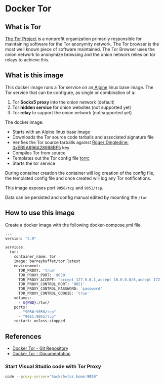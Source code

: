 # Docker Tor

## What is Tor

[The Tor Project](https://www.torproject.org/) is a nonprofit organization primarily responsible for maintaining software for the Tor anonymity network. The Tor browser is the most well known piece of software maintained. The Tor Browser uses the onion network to anonymize browsing and the onion network relies on tor relays to achieve this.

## What is this image

This docker image runs a Tor service on an[ Alpine](https://www.alpinelinux.org/) linux base image. The Tor service that can be configure, as single or combination of a:

1. Tor __Socks5 proxy__ into the onion network (default)
2. Tor __hidden service__ for onion websites (not supported yet)
3. Tor __relay__ to support the onion network (not supported yet)

The docker image:

* Starts with an Alpine linux base image
* Downloads the Tor source code tarballs and associated signature file
* Verifies the Tor source tarballs against [Roger Dingledine: 0xEB5A896A28988BF5](https://2019.www.torproject.org/include/keys.txt) key
* Compiles Tor from source
* Templates out the Tor config file [torrc](https://www.mankier.com/1/tor)
* Starts the tor service

During container creation the container will log creation of the config file, the templated config file and once created will log any Tor notifications.

This image exposes port `9050/tcp` and `9051/tcp`.

Data can be persisted and config manual edited by mounting the `/tor`

## How to use this image

Create a docker image with the following docker-compose.yml file

```bash
---
version: "3.9"

services:
  tor:
    container_name: tor
    image: barneybuffet/tor:latest
    environment:
      TOR_PROXY: 'true'
      TOR_PROXY_PORT: '9050'
      TOR_PROXY_ACCEPT: 'accept 127.0.0.1,accept 10.0.0.0/8,accept 172.16.0.0/12,accept 192.168.0.0/16'
      TOR_PROXY_CONTROL_PORT: '9051'
      TOR_PROXY_CONTROL_PASSWORD: 'password'
      TOR_PROXY_CONTROL_COOKIE: 'true'
    volumes:
      - ${PWD}:/tor/
    ports:
      - "9050:9050/tcp"
      - "9051:9051/tcp"
    restart: unless-stopped
```

## References

* [Docker Tor - Git Repository](https://github.com/BarneyBuffet/docker-tor)
* [Docker Tor - Documentation](https://barneybuffet.github.io/docker-tor/)

### Start Visual Studio code with Tor Proxy

```bash
code --proxy-server="Socks5=tor.home:9050"
```